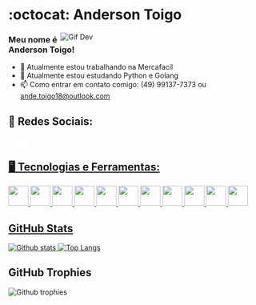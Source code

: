 # :octocat: Anderson Toigo

<img src="https://c.tenor.com/f-nICqWLnrQAAAAC/programmer-cycle.gif" min-width="400px" max-width="400px" width="400px" align="right" alt="Gif Dev">

### Meu nome é Anderson Toigo!
- 🔭 Atualmente estou trabalhando na Mercafacil</br>
- 🌱 Atualmente estou estudando Python e Golang</br>
- 📫 Como entrar em contato comigo: (49) 99137-7373 ou ande.toigo18@outlook.com</br>


## 📱 Redes Sociais:
<a href="https://www.instagram.com/anderson_toigo" target="_blank"><img align="left" alt="Instagram" width="22px" src="https://github.com/Aakarsh-B/trying-repos/blob/master/insta.svg" />
<a href="https://www.linkedin.com/in/anderson-toigo-291919184" target="_blank"><img align="left" alt="LinkedIn" width="22px" src="https://github.com/Aakarsh-B/trying-repos/blob/master/linkedin.svg" />
  
</br>

  

## 🖥️ Tecnologias e Ferramentas:
<code><img src="https://cdn.jsdelivr.net/gh/devicons/devicon/icons/django/django-plain.svg" width="40" height="40" /></code>
<code><img src="https://cdn.jsdelivr.net/gh/devicons/devicon/icons/git/git-original-wordmark.svg" width="40" height="40" /></code>
<code><img src="https://cdn.jsdelivr.net/gh/devicons/devicon/icons/html5/html5-original-wordmark.svg" width="40" height="40" /></code>
<code><img src="https://cdn.jsdelivr.net/gh/devicons/devicon/icons/javascript/javascript-plain.svg" width="40" height="40" /></code>
<code><img src="https://cdn.jsdelivr.net/gh/devicons/devicon/icons/postgresql/postgresql-original-wordmark.svg" width="40" height="40" /></code>
<code><img src="https://cdn.jsdelivr.net/gh/devicons/devicon/icons/python/python-original-wordmark.svg" width="40" height="40" /></code>
<code><img src="https://cdn.jsdelivr.net/gh/devicons/devicon/icons/unrealengine/unrealengine-original-wordmark.svg" width="40" height="40" /></code>
<code><img src="https://cdn.jsdelivr.net/gh/devicons/devicon/icons/vscode/vscode-original-wordmark.svg" width="40" height="40" /></code>
<code><img src="https://cdn.jsdelivr.net/gh/devicons/devicon/icons/bootstrap/bootstrap-plain-wordmark.svg" width="40" height="40" /></code>
<code><img src="https://cdn.jsdelivr.net/gh/devicons/devicon/icons/css3/css3-original-wordmark.svg" width="40" height="40" /></code>
<code><img src="https://cdn.jsdelivr.net/gh/devicons/devicon/icons/photoshop/photoshop-line.svg" width="40" height="40" /></code>



## GitHub Stats
![Github stats](https://github-readme-stats.vercel.app/api?username=AndersonToigo&hide=issues&theme=gruvbox&show_icons=true&hide_border=false&count_private=true&include_all_commits=true&line_height=24.5)
[![Top Langs](https://github-readme-stats.vercel.app/api/top-langs/?username=AndersonToigo&layout=compact&theme=gruvbox&langs_count=6&count_private=true)](https://github.com/AndersonToigo/AndersonToigo)


  
## GitHub Trophies
![Github trophies](https://github-profile-trophy.vercel.app/?username=AndersonToigo&theme=dracula)
